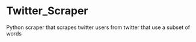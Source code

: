 # Twitter_Scraper
 Python scraper that scrapes twitter users from twitter that use a subset of words
